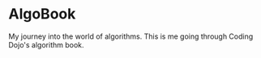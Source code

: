 # AlgoBook
My journey into the world of algorithms. This is me going through Coding Dojo's algorithm book.
